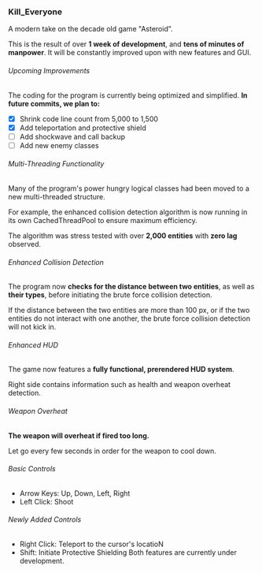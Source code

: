### Kill_Everyone
A modern take on the decade old game "Asteroid".

This is the result of over **1 week of development**,
and **tens of minutes of manpower**.
It will be constantly improved upon with new features and GUI.

###### Upcoming Improvements
The coding for the program is currently being optimized and simplified.
**In future commits, we plan to:**
- [x] Shrink code line count from 5,000 to 1,500
- [x] Add teleportation and protective shield
- [ ] Add shockwave and call backup
- [ ] Add new enemy classes

###### Multi-Threading Functionality
Many of the program's power hungry logical classes had been moved
to a new multi-threaded structure.

For example, the enhanced collision detection algorithm is now running 
in its own CachedThreadPool to ensure maximum efficiency.

The algorithm was stress tested with over **2,000 entities** with **zero lag**
observed.

###### Enhanced Collision Detection
The program now **checks for the distance between two entities**, as well as
**their types**, before initiating the brute force collision detection.

If the distance between the two entities are more than 100 px, or if
the two entities do not interact with one another, the brute force
collision detection will not kick in.

###### Enhanced HUD
The game now features a **fully functional, prerendered HUD system**.

Right side contains information such as health and weapon overheat detection.

###### Weapon Overheat
**The weapon will overheat if fired too long.**

Let go every few seconds in order for the weapon to cool down.

###### Basic Controls
* Arrow Keys: Up, Down, Left, Right
* Left Click: Shoot

###### Newly Added Controls
* Right Click: Teleport to the cursor's locatioN
* Shift: Initiate Protective Shielding
Both features are currently under development.
